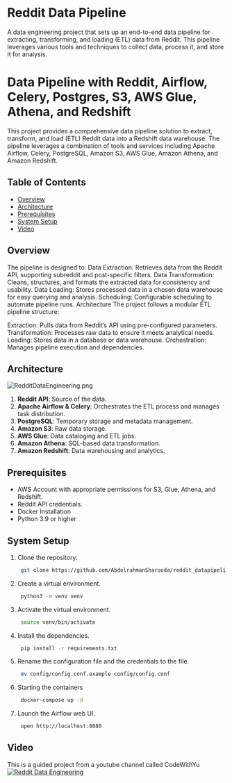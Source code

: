 # Reddit Data Pipeline

A data engineering project that sets up an end-to-end data pipeline for extracting, transforming, and loading (ETL) data from Reddit. This pipeline leverages various tools and techniques to collect data, process it, and store it for analysis.


# Data Pipeline with Reddit, Airflow, Celery, Postgres, S3, AWS Glue, Athena, and Redshift

This project provides a comprehensive data pipeline solution to extract, transform, and load (ETL) Reddit data into a Redshift data warehouse. The pipeline leverages a combination of tools and services including Apache Airflow, Celery, PostgreSQL, Amazon S3, AWS Glue, Amazon Athena, and Amazon Redshift.

## Table of Contents

- [Overview](#overview)
- [Architecture](#architecture)
- [Prerequisites](#prerequisites)
- [System Setup](#system-setup)
- [Video](#video)

## Overview

The pipeline is designed to:
Data Extraction: Retrieves data from the Reddit API, supporting subreddit and post-specific filters.
Data Transformation: Cleans, structures, and formats the extracted data for consistency and usability.
Data Loading: Stores processed data in a chosen data warehouse for easy querying and analysis.
Scheduling: Configurable scheduling to automate pipeline runs.
Architecture
The project follows a modular ETL pipeline structure:

Extraction: Pulls data from Reddit’s API using pre-configured parameters.
Transformation: Processes raw data to ensure it meets analytical needs.
Loading: Stores data in a database or data warehouse.
Orchestration: Manages pipeline execution and dependencies.

## Architecture
![RedditDataEngineering.png](assets%2FRedditDataEngineering.png)
1. **Reddit API**: Source of the data.
2. **Apache Airflow & Celery**: Orchestrates the ETL process and manages task distribution.
3. **PostgreSQL**: Temporary storage and metadata management.
4. **Amazon S3**: Raw data storage.
5. **AWS Glue**: Data cataloging and ETL jobs.
6. **Amazon Athena**: SQL-based data transformation.
7. **Amazon Redshift**: Data warehousing and analytics.

## Prerequisites
- AWS Account with appropriate permissions for S3, Glue, Athena, and Redshift.
- Reddit API credentials.
- Docker Installation
- Python 3.9 or higher

## System Setup
1. Clone the repository.
   ```bash
    git clone https://github.com/AbdelrahmanSharouda/reddit_datapipeline.git
   ```
2. Create a virtual environment.
   ```bash
    python3 -m venv venv
   ```
3. Activate the virtual environment.
   ```bash
    source venv/bin/activate
   ```
4. Install the dependencies.
   ```bash
    pip install -r requirements.txt
   ```
5. Rename the configuration file and the credentials to the file.
   ```bash
    mv config/config.conf.example config/config.conf
   ```
6. Starting the containers
   ```bash
    docker-compose up -d
   ```
7. Launch the Airflow web UI.
   ```bash
    open http://localhost:8080
   ```


## Video
 This is a guided project from a youtube channel called CodeWithYu [![Reddit Data Engineering](https://img.youtube.com/vi/LSlt6iVI_9Y/0.jpg)](https://www.youtube.com/watch?v=LSlt6iVI_9Y)